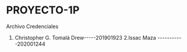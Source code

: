 # PROYECTO-1P
Archivo Credenciales

1. Christopher G. Tomalá Drew-----201901923
2.Issac Maza -----------202001244
